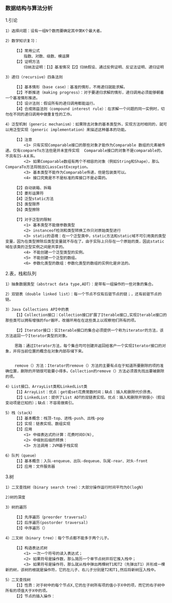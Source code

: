 <h3>数据结构与算法分析</h3>

1.引论

	1）选择问题：设有一组N个数而要确定其中第K个最大者。
	
	2）数学知识复习：
		
		【1】常用公式
			指数、对数、级数、模运算
		【2】证明方法
			归纳法证明：【1】基准情况【2】归纳假设、通过反例证明、反证法证明、递归证明

	3）递归（recursive）四条法则
	
		【1】基本情形（base case）：基准的情形，不用递归就能求解。
		【2】不断推进（making progress）：对于要递归求解的情形，递归调用必须能够朝着一个基准情形推进。
		【3】设计法则：假设所有的递归调用都能运行。
		【4】合成效益法则（compound interest rule）：在求解一个问题的同一实例时，切勿在不同的递归调用中做重复性的工作。

	4）泛型机制（generic mechanism）：如果除去对象的基本类型外，实现方法时相同的，就可以用泛型实现（generic implementation）来描述这种基本的功能。
	
		【1】注意
			<1> 只有实现Comparable接口的那些对象才能作为Comparable	数组的元素被传递。仅有compareTo方法但是并未宣传实现	Comparable接口的对象不是comparable的，不具有IS-A关系。
			<2> 如果Comparable数组有两个不相容的对象（例如String和Shape），那么ComparaTo方法将抛出CLassCastException。
			<3> 基本类型不能作为Comparable传递，但是包装类可以。
			<4> 接口究竟是不不是标准的库接口不是必需的。
		
		【2】自动装箱、拆箱		
		【3】菱形运算符
		【4】泛型static方法
		【5】类型限界
		【6】类型擦除

		【7】对于泛型的限制
			<1> 基本类型不能做参数类型
			<2> instanceof检测和类型转换工作只对原始类型进行
			<3> static的语境：在一个泛型类中，static方法和static域不可引用类的类型变量，因为在类型擦除后类型变量就不存在了。由于实际上只存在一个原始的类，因此static域在该类的泛型实例之间是共享的。
			<4> 不能创建一个泛型类型的实例。
			<5> 不能创建一个泛型的数组。
			<6> 参数化类型的数组：参数化类型的数组的实例化是非法的。

	

2.表，栈和队列

	1）抽象数据类型（abstract data type,ADT）：是带有一组操作的一些对象的集合。

	2）双链表（double linked list）：每一个节点不仅有后驱节点的链；，还有前驱节点的链。

	3）Java Collections API中的表
		【1】Collection接口：Collection接口扩展了Iterable接口,实现Iterable接口的那些类可以拥有增强的for循环，改循环用在在这些类上以观察他们所有的项。
		
		【2】Iterator接口：实Iterable接口的集合必须提供一个称为iterator的方法，该方法返回一个Iterator类型的对象。

		思路：通过Iterator方法，每个集合均可创建并返回给客户一个实现Iterator接口的对象，并将当前位置的概念在对象内部存储下来。


		remove（）方法：Iterator的remove（）方法的主要有点在于知道所要删除的项的准确位置，删除的开销很可能要小得多。Collection的remove（）方法必须首先找出要被删除的项。

	4）List接口、ArrayList类和LinkedList类
		【1】ArrayList：优点：get或set花费常数时间；缺点：插入和删除代价昂贵。
		【2】LinkedList：提供了List ADT的双链表实现。优点：插入和删除开销很小（假设变动项是已知的）；缺点：不容易做索引。

	5）栈（stack）
		【1】基本概念：栈顶-top、进栈-push、出栈-pop
		【2】实现：链表实现、数组实现
		【3】应用
			<1> 中缀表达式的计算：花费时间O(N),
			<2> 中缀到后缀的转换：
			<3> 方法调用：JVM基于栈实现

	6）队列（queue）
		【1】基本概念：入队-enqueue、出队-dequeue、队尾-rear、对头-front
		【2】应用：文件服务器


3.树

	1）二叉查找树（binary search tree）：大部分操作运行时间平均为O(logN)
	
	2)树的深度

	3）树的遍历

		【1】先序遍历（preorder traversal）
		【2】后序遍历(postorder traversal)
		【3】中序遍历（）

	4）二叉树（binary tree）：每个节点都不能多于两个儿子。

		【1】构造表达式树
			<1> 一次一个符号的读入表达式；
			<2> 如果符号是操作数，那么简历一个单节点树并将它推入栈中；
			<3> 如果符号是操作符，那么就从栈中弹出两棵树T1和T2（先弹出T1）并形成一棵新的树，该树的根就是操作符，它的左儿子、右儿子分别是T2和T1,然后将新树压入栈中。
	
	5）二叉查找树
		【1】性质：对于树中的每个节点X,它的左子树所有项的值小于X中的项，而它的右子树中所有的项值大于X中的项。
		【2】节点的插入操作：